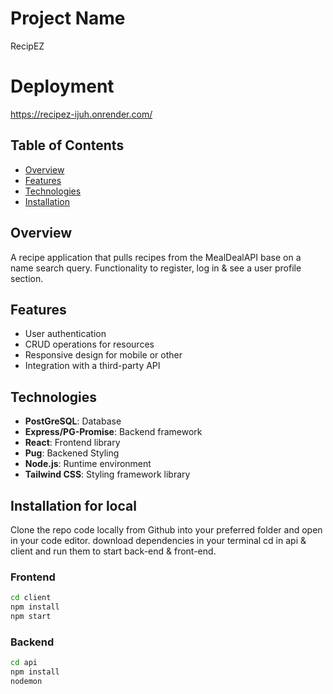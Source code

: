 # Project Name

RecipEZ

# Deployment 

https://recipez-ijuh.onrender.com/


## Table of Contents

- [Overview](#overview)
- [Features](#features)
- [Technologies](#technologies)
- [Installation](#installation)

## Overview

A recipe application that pulls recipes from the MealDealAPI base on a name search query.
Functionality to register, log in & see a user profile section.

## Features

- User authentication
- CRUD operations for resources
- Responsive design for mobile or other
- Integration with a third-party API

## Technologies

- **PostGreSQL**: Database
- **Express/PG-Promise**: Backend framework
- **React**: Frontend library
- **Pug**: Backened Styling
- **Node.js**: Runtime environment
- **Tailwind CSS**: Styling framework library

## Installation for local

Clone the repo code locally from Github into your preferred folder and open in your code editor.
download dependencies
in your terminal cd in api & client and run them to start back-end & front-end.

### Frontend

```bash
cd client
npm install
npm start
```
### Backend

```bash
cd api
npm install
nodemon
```
